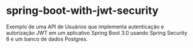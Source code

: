 # spring-boot-with-jwt-security
Exemplo de uma API de Usuários que implementa autenticação e autorização JWT em um aplicativo Spring Boot 3.0 usando Spring Security 6 e um banco de dados Postgres.
